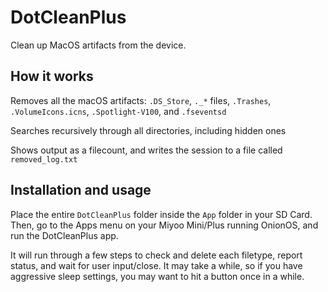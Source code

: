 # DotCleanPlus
Clean up MacOS artifacts from the device.

## How it works
Removes all the macOS artifacts: `.DS_Store`, `._*` files, `.Trashes`, `.VolumeIcons.icns`, `.Spotlight-V100`, and `.fseventsd`

Searches recursively through all directories, including hidden ones

Shows output as a filecount, and writes the session to a file called `removed_log.txt`

## Installation and usage

Place the entire `DotCleanPlus` folder inside the `App` folder in your SD Card.  Then, go to the Apps menu on your Miyoo Mini/Plus running OnionOS, and run the DotCleanPlus app.

It will run through a few steps to check and delete each filetype, report status, and wait for user input/close.
It may take a while, so if you have aggressive sleep settings, you may want to hit a button once in a while.
